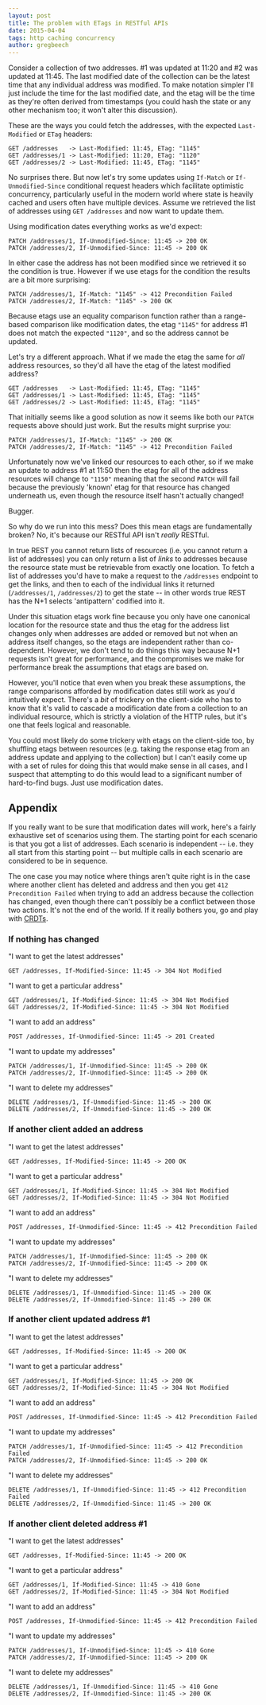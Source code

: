 ```yaml
---
layout: post
title: The problem with ETags in RESTful APIs
date: 2015-04-04
tags: http caching concurrency
author: gregbeech
---
```


Consider a collection of two addresses. #1 was updated at 11:20 and #2 was updated at 11:45. The last modified date of the collection can be the latest time that any individual address was modified. To make notation simpler I'll just include the time for the last modified date, and the etag will be the time as they're often derived from timestamps (you could hash the state or any other mechanism too; it won't alter this discussion).

These are the ways you could fetch the addresses, with the expected `Last-Modified` or `ETag` headers:

```
GET /addresses   -> Last-Modified: 11:45, ETag: "1145"
GET /addresses/1 -> Last-Modified: 11:20, ETag: "1120"
GET /addresses/2 -> Last-Modified: 11:45, ETag: "1145"
```

No surprises there. But now let's try some updates using `If-Match` or `If-Unmodified-Since` conditional request headers which facilitate optimistic concurrency, particularly useful in the modern world where state is heavily cached and users often have multiple devices. Assume we retrieved the list of addresses using `GET /addresses` and now want to update them.

Using modification dates everything works as we'd expect:

```
PATCH /addresses/1, If-Unmodified-Since: 11:45 -> 200 OK
PATCH /addresses/2, If-Unmodified-Since: 11:45 -> 200 OK
```

In either case the address has not been modified since we retrieved it so the condition is true. However if we use etags for the condition the results are a bit more surprising:

```
PATCH /addresses/1, If-Match: "1145" -> 412 Precondition Failed
PATCH /addresses/2, If-Match: "1145" -> 200 OK
```

Because etags use an equality comparison function rather than a range-based comparison like modification dates, the etag `"1145"` for address #1 does not match the expected `"1120"`, and so the address cannot be updated.

Let's try a different approach. What if we made the etag the same for _all_ address resources, so they'd all have the etag of the latest modified address?

```
GET /addresses   -> Last-Modified: 11:45, ETag: "1145"
GET /addresses/1 -> Last-Modified: 11:45, ETag: "1145"
GET /addresses/2 -> Last-Modified: 11:45, ETag: "1145"
```

That initially seems like a good solution as now it seems like both our `PATCH` requests above should just work. But the results might surprise you:

```
PATCH /addresses/1, If-Match: "1145" -> 200 OK
PATCH /addresses/2, If-Match: "1145" -> 412 Precondition Failed
```

Unfortunately now we've linked our resources to each other, so if we make an update to address #1 at 11:50 then the etag for all of the address resources will change to `"1150"` meaning that the second `PATCH` will fail because the previously 'known' etag for that resource has changed underneath us, even though the resource itself hasn't actually changed!

Bugger.

So why do we run into this mess? Does this mean etags are fundamentally broken? No, it's because our RESTful API isn't _really_ RESTful.

In true REST you cannot return lists of resources (i.e. you cannot return a list of addresses) you can only return a list of _links_ to addresses because the resource state must be retrievable from exactly one location. To fetch a list of addresses you'd have to make a request to the `/addresses` endpoint to get the links, and then to each of the individual links it returned (`/addresses/1`, `/addresses/2`) to get the state -- in other words true REST has the N+1 selects 'antipattern' codified into it.

Under this situation etags work fine because you only have one canonical location for the resource state and thus the etag for the address list changes only when addresses are added or removed but not when an address itself changes, so the etags are independent rather than co-dependent. However, we don't tend to do things this way because N+1 requests isn't great for performance, and the compromises we make for performance break the assumptions that etags are based on.

However, you'll notice that even when you break these assumptions, the range comparisons afforded by modification dates still work as you'd intuitively expect. There's a _bit_ of trickery on the client-side who has to know that it's valid to cascade a modification date from a collection to an individual resource, which is strictly a violation of the HTTP rules, but it's one that feels logical and reasonable.

You could most likely do some trickery with etags on the client-side too, by shuffling etags between resources (e.g. taking the response etag from an address update and applying to the collection) but I can't easily come up with a set of rules for doing this that would make sense in all cases, and I suspect that attempting to do this would lead to a significant number of hard-to-find bugs. Just use modification dates.

## Appendix

If you really want to be sure that modification dates will work, here's a fairly exhaustive set of scenarios using them. The starting point for each scenario is that you got a list of addresses. Each scenario is independent -- i.e. they all start from this starting point -- but multiple calls in each scenario are considered to be in sequence.

The one case you may notice where things aren't quite right is in the case where another client has deleted and address and then you get `412 Precondition Failed` when trying to add an address because the collection has changed, even though there can't possibly be a conflict between those two actions. It's not the end of the world. If it really bothers you, go and play with [CRDTs](http://en.wikipedia.org/wiki/Conflict-free_replicated_data_type).

### If nothing has changed

"I want to get the latest addresses"

    GET /addresses, If-Modified-Since: 11:45 -> 304 Not Modified

"I want to get a particular address"

    GET /addresses/1, If-Modified-Since: 11:45 -> 304 Not Modified
    GET /addresses/2, If-Modified-Since: 11:45 -> 304 Not Modified

"I want to add an address"

    POST /addresses, If-Unmodified-Since: 11:45 -> 201 Created

"I want to update my addresses"

    PATCH /addresses/1, If-Unmodified-Since: 11:45 -> 200 OK
    PATCH /addresses/2, If-Unmodified-Since: 11:45 -> 200 OK

"I want to delete my addresses"

    DELETE /addresses/1, If-Unmodified-Since: 11:45 -> 200 OK
    DELETE /addresses/2, If-Unmodified-Since: 11:45 -> 200 OK

### If another client added an address

"I want to get the latest addresses"

    GET /addresses, If-Modified-Since: 11:45 -> 200 OK

"I want to get a particular address"

    GET /addresses/1, If-Modified-Since: 11:45 -> 304 Not Modified
    GET /addresses/2, If-Modified-Since: 11:45 -> 304 Not Modified

"I want to add an address"

    POST /addresses, If-Unmodified-Since: 11:45 -> 412 Precondition Failed

"I want to update my addresses"

    PATCH /addresses/1, If-Unmodified-Since: 11:45 -> 200 OK
    PATCH /addresses/2, If-Unmodified-Since: 11:45 -> 200 OK

"I want to delete my addresses"

    DELETE /addresses/1, If-Unmodified-Since: 11:45 -> 200 OK
    DELETE /addresses/2, If-Unmodified-Since: 11:45 -> 200 OK

### If another client updated address #1

"I want to get the latest addresses"

    GET /addresses, If-Modified-Since: 11:45 -> 200 OK

"I want to get a particular address"

    GET /addresses/1, If-Modified-Since: 11:45 -> 200 OK
    GET /addresses/2, If-Modified-Since: 11:45 -> 304 Not Modified

"I want to add an address"

    POST /addresses, If-Unmodified-Since: 11:45 -> 412 Precondition Failed

"I want to update my addresses"

    PATCH /addresses/1, If-Unmodified-Since: 11:45 -> 412 Precondition Failed
    PATCH /addresses/2, If-Unmodified-Since: 11:45 -> 200 OK

"I want to delete my addresses"

    DELETE /addresses/1, If-Unmodified-Since: 11:45 -> 412 Precondition Failed
    DELETE /addresses/2, If-Unmodified-Since: 11:45 -> 200 OK

### If another client deleted address #1

"I want to get the latest addresses"

    GET /addresses, If-Modified-Since: 11:45 -> 200 OK

"I want to get a particular address"

    GET /addresses/1, If-Modified-Since: 11:45 -> 410 Gone
    GET /addresses/2, If-Modified-Since: 11:45 -> 304 Not Modified

"I want to add an address"

    POST /addresses, If-Unmodified-Since: 11:45 -> 412 Precondition Failed

"I want to update my addresses"

    PATCH /addresses/1, If-Unmodified-Since: 11:45 -> 410 Gone
    PATCH /addresses/2, If-Unmodified-Since: 11:45 -> 200 OK

"I want to delete my addresses"

    DELETE /addresses/1, If-Unmodified-Since: 11:45 -> 410 Gone
    DELETE /addresses/2, If-Unmodified-Since: 11:45 -> 200 OK